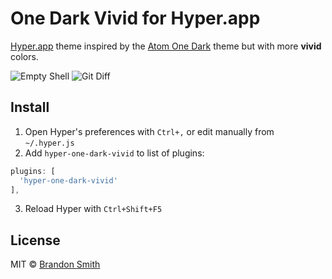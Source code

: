 # One Dark Vivid for Hyper.app

[Hyper.app](https://hyper.is) theme inspired by the [Atom One Dark](https://github.com/atom/one-dark-syntax) theme but with more **vivid** colors.

![Empty Shell](https://i.imgur.com/Gm0zpps.png)
![Git Diff](https://i.imgur.com/8qZYKpN.png)

## Install

1. Open Hyper's preferences with `Ctrl+,` or edit manually from `~/.hyper.js`
2. Add `hyper-one-dark-vivid` to list of plugins:
```js
plugins: [
  'hyper-one-dark-vivid'
],
```
3. Reload Hyper with `Ctrl+Shift+F5`


## License

MIT © [Brandon Smith](https://github.com/brandon93s)